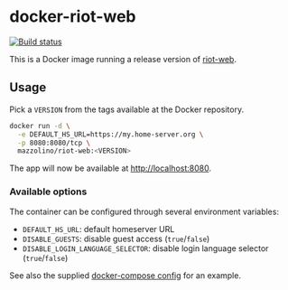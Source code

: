 # docker-riot-web

[![Build status](https://ci.strahlungsfrei.de/api/badges/djmaze/docker-riot-web/status.svg)](https://ci.strahlungsfrei.de/djmaze/docker-riot-web)

This is a Docker image running a release version of [riot-web](https://github.com/vector-im/riot-web).

## Usage

Pick a `VERSION` from the tags available at the Docker repository.

```bash
docker run -d \
  -e DEFAULT_HS_URL=https://my.home-server.org \
  -p 8080:8080/tcp \
  mazzolino/riot-web:<VERSION>
```

The app will now be available at [http://localhost:8080](http://localhost:8080).

### Available options

The container can be configured through several environment variables:

- `DEFAULT_HS_URL`: default homeserver URL
- `DISABLE_GUESTS`: disable guest access (`true`/`false`)
- `DISABLE_LOGIN_LANGUAGE_SELECTOR`: disable login language selector (`true`/`false`)


See also the supplied [docker-compose config](docker-compose.yml) for an example.
